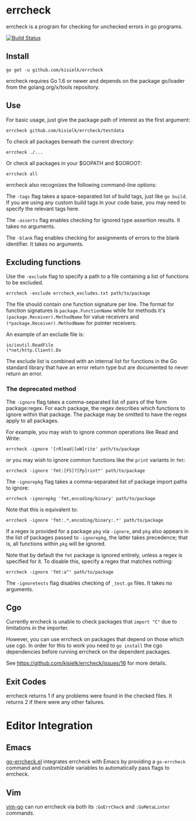 # errcheck

errcheck is a program for checking for unchecked errors in go programs.

[![Build Status](https://travis-ci.org/kisielk/errcheck.png?branch=master)](https://travis-ci.org/kisielk/errcheck)

## Install

    go get -u github.com/kisielk/errcheck

errcheck requires Go 1.6 or newer and depends on the package go/loader from the golang.org/x/tools repository.

## Use

For basic usage, just give the package path of interest as the first argument:

    errcheck github.com/kisielk/errcheck/testdata

To check all packages beneath the current directory:

    errcheck ./...

Or check all packages in your $GOPATH and $GOROOT:

    errcheck all

errcheck also recognizes the following command-line options:

The `-tags` flag takes a space-separated list of build tags, just like `go
build`. If you are using any custom build tags in your code base, you may need
to specify the relevant tags here.

The `-asserts` flag enables checking for ignored type assertion results. It
takes no arguments.

The `-blank` flag enables checking for assignments of errors to the
blank identifier. It takes no arguments.


## Excluding functions

Use the `-exclude` flag to specify a path to a file containing a list of functions to
be excluded.

    errcheck -exclude errcheck_excludes.txt path/to/package

The file should contain one function signature per line. The format for function signatures is
`package.FunctionName` while for methods it's `(package.Receiver).MethodName` for value receivers
and `(*package.Receiver).MethodName` for pointer receivers.

An example of an exclude file is:

    io/ioutil.ReadFile
    (*net/http.Client).Do

The exclude list is combined with an internal list for functions in the Go standard library that
have an error return type but are documented to never return an error.


### The deprecated method

The `-ignore` flag takes a comma-separated list of pairs of the form package:regex.
For each package, the regex describes which functions to ignore within that package.
The package may be omitted to have the regex apply to all packages.

For example, you may wish to ignore common operations like Read and Write:

    errcheck -ignore '[rR]ead|[wW]rite' path/to/package

or you may wish to ignore common functions like the `print` variants in `fmt`:

    errcheck -ignore 'fmt:[FS]?[Pp]rint*' path/to/package

The `-ignorepkg` flag takes a comma-separated list of package import paths
to ignore:

    errcheck -ignorepkg 'fmt,encoding/binary' path/to/package

Note that this is equivalent to:

    errcheck -ignore 'fmt:.*,encoding/binary:.*' path/to/package

If a regex is provided for a package `pkg` via `-ignore`, and `pkg` also appears
in the list of packages passed to `-ignorepkg`, the latter takes precedence;
that is, all functions within `pkg` will be ignored.

Note that by default the `fmt` package is ignored entirely, unless a regex is
specified for it. To disable this, specify a regex that matches nothing:

    errcheck -ignore 'fmt:a^' path/to/package

The `-ignoretests` flag disables checking of `_test.go` files. It takes
no arguments.

## Cgo

Currently errcheck is unable to check packages that `import "C"` due to limitations
in the importer.

However, you can use errcheck on packages that depend on those which use cgo. In
order for this to work you need to `go install` the cgo dependencies before running
errcheck on the dependent packages.

See https://github.com/kisielk/errcheck/issues/16 for more details.

## Exit Codes

errcheck returns 1 if any problems were found in the checked files.
It returns 2 if there were any other failures.

# Editor Integration

## Emacs

[go-errcheck.el](https://github.com/dominikh/go-errcheck.el)
integrates errcheck with Emacs by providing a `go-errcheck` command
and customizable variables to automatically pass flags to errcheck.

## Vim

[vim-go](https://github.com/fatih/vim-go) can run errcheck via both its `:GoErrCheck`
and `:GoMetaLinter` commands.
